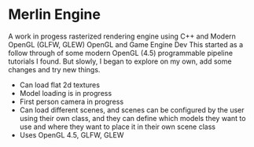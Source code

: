 # Merlin Engine
A work in progess rasterized rendering engine using C++ and Modern OpenGL (GLFW, GLEW)
OpenGL and Game Engine Dev
This started as a follow through of some modern OpenGL (4.5) programmable pipeline tutorials I found.
But slowly, I began to explore on my own, add some changes and try new things.

- Can load flat 2d textures
- Model loading is in progress
- First person camera in progress
- Can load different scenes, and scenes can be configured by the user using their own class, and they can define which models they want to use and where they want to place it in their own scene class
- Uses OpenGL 4.5, GLFW, GLEW
